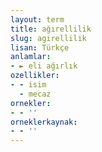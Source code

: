 ```yaml
---
layout: term
title: ağırellilik
slug: agirellilik
lisan: Türkçe
anlamlar:
- ► eli ağırlık
ozellikler:
- - isim
  - mecaz
ornekler:
- - ''
orneklerkaynak:
- - ''
---
```

